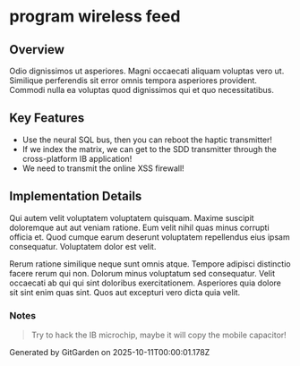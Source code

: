 # program wireless feed

## Overview
Odio dignissimos ut asperiores. Magni occaecati aliquam voluptas vero ut. Similique perferendis sit error omnis tempora asperiores provident. Commodi nulla ea voluptas quod dignissimos qui et quo necessitatibus.

## Key Features
- Use the neural SQL bus, then you can reboot the haptic transmitter!
- If we index the matrix, we can get to the SDD transmitter through the cross-platform IB application!
- We need to transmit the online XSS firewall!

## Implementation Details
Qui autem velit voluptatem voluptatem quisquam. Maxime suscipit doloremque aut aut veniam ratione. Eum velit nihil quas minus corrupti officia et. Quod cumque earum deserunt voluptatem repellendus eius ipsam consequatur. Voluptatem dolor est velit.
 Rerum ratione similique neque sunt omnis atque. Tempore adipisci distinctio facere rerum qui non. Dolorum minus voluptatum sed consequatur. Velit occaecati ab qui qui sint doloribus exercitationem. Asperiores quia dolore sit sint enim quas sint. Quos aut excepturi vero dicta quia velit.

### Notes
> Try to hack the IB microchip, maybe it will copy the mobile capacitor!

Generated by GitGarden on 2025-10-11T00:00:01.178Z